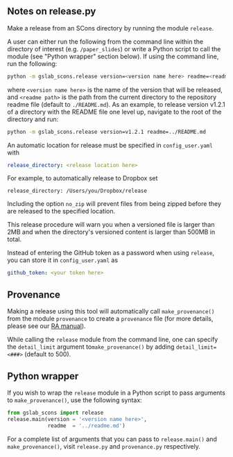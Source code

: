 ## Notes on release.py

Make a release from an SCons directory by running the module `release`. 

A user can either run the following from the command line within the directory of interest (e.g. `/paper_slides`) or write a Python script to call the module (see "Python wrapper" section below). If using the command line, run the following:

```sh
python -m gslab_scons.release version=<version name here> readme=<readme path here>
```
    
where `<version name here>` is the name of the version that 
will be released, and `<readme path>` is the path from the current directory
to the repository readme file (default to `./README.md`). As an example, to release version
v1.2.1 of a directory with the README file one level up, navigate to the root of the directory and run:

```sh
python -m gslab_scons.release version=v1.2.1 readme=../README.md
```

An automatic location for release must be specified in `config_user.yaml` with 

```yaml
release_directory: <release location here>
```

For example, to automatically release to Dropbox set

```
release_directory: /Users/you/Dropbox/release
``` 

Including the option `no_zip` will prevent files
from being zipped before they are released to the specified location.  

This release procedure will warn you when a versioned file
is larger than 2MB and when the directory's versioned content
is larger than 500MB in total.  

Instead of entering the GitHub token as a password when using `release`,
you can store it in `config_user.yaml` as

```yaml
github_token: <your token here>
```

## Provenance

Making a release using this tool will automatically call `make_provenance()` from the module `provenance` to create a `provenance` file (for more details, please see our [RA manual](https://github.com/gslab-econ/ra-manual/wiki/Data-Storage)). 

While calling the `release` module from the command line, one can specify the `detail_limit` argument to`make_provenance()` by adding `detail_limit=<###>` (default to 500).

## Python wrapper

If you wish to wrap the `release` module in a Python script to pass arguments to `make_provenance()`, use the following syntax:

```python
from gslab_scons import release
release.main(version = '<version name here>',
             readme  = '../readme.md')
```

For a complete list of arguments that you can pass to `release.main()` and `make_provenance()`, visit `release.py` and `provenance.py` respectively. 